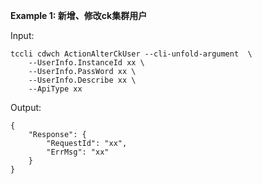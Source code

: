 **Example 1: 新增、修改ck集群用户**



Input: 

```
tccli cdwch ActionAlterCkUser --cli-unfold-argument  \
    --UserInfo.InstanceId xx \
    --UserInfo.PassWord xx \
    --UserInfo.Describe xx \
    --ApiType xx
```

Output: 
```
{
    "Response": {
        "RequestId": "xx",
        "ErrMsg": "xx"
    }
}
```

